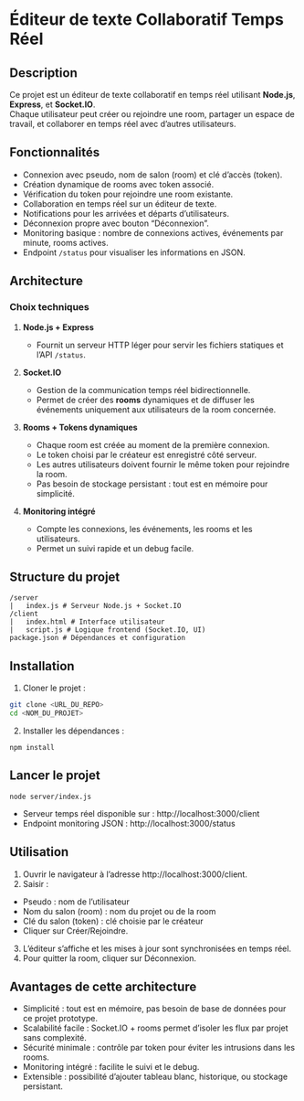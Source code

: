 # Éditeur de texte Collaboratif Temps Réel

## Description

Ce projet est un éditeur de texte collaboratif en temps réel utilisant **Node.js**, **Express**, et **Socket.IO**.  
Chaque utilisateur peut créer ou rejoindre une room, partager un espace de travail, et collaborer en temps réel avec d’autres utilisateurs.

## Fonctionnalités

- Connexion avec pseudo, nom de salon (room) et clé d’accès (token).  
- Création dynamique de rooms avec token associé.  
- Vérification du token pour rejoindre une room existante.  
- Collaboration en temps réel sur un éditeur de texte.  
- Notifications pour les arrivées et départs d’utilisateurs.  
- Déconnexion propre avec bouton “Déconnexion”.  
- Monitoring basique : nombre de connexions actives, événements par minute, rooms actives.  
- Endpoint `/status` pour visualiser les informations en JSON.

## Architecture

### Choix techniques

1. **Node.js + Express**  
   - Fournit un serveur HTTP léger pour servir les fichiers statiques et l’API `/status`.  

2. **Socket.IO**  
   - Gestion de la communication temps réel bidirectionnelle.  
   - Permet de créer des **rooms** dynamiques et de diffuser les événements uniquement aux utilisateurs de la room concernée.  

3. **Rooms + Tokens dynamiques**  
   - Chaque room est créée au moment de la première connexion.  
   - Le token choisi par le créateur est enregistré côté serveur.  
   - Les autres utilisateurs doivent fournir le même token pour rejoindre la room.  
   - Pas besoin de stockage persistant : tout est en mémoire pour simplicité.

4. **Monitoring intégré**  
   - Compte les connexions, les événements, les rooms et les utilisateurs.  
   - Permet un suivi rapide et un debug facile.

## Structure du projet

```
/server
|   index.js # Serveur Node.js + Socket.IO
/client
|   index.html # Interface utilisateur
|   script.js # Logique frontend (Socket.IO, UI)
package.json # Dépendances et configuration
```

## Installation

1. Cloner le projet :

```bash
git clone <URL_DU_REPO>
cd <NOM_DU_PROJET>
```

2. Installer les dépendances :

```
npm install
```

## Lancer le projet

```
node server/index.js
```

- Serveur temps réel disponible sur : http://localhost:3000/client
- Endpoint monitoring JSON : http://localhost:3000/status

## Utilisation

1. Ouvrir le navigateur à l’adresse http://localhost:3000/client.
2. Saisir :
- Pseudo : nom de l’utilisateur
- Nom du salon (room) : nom du projet ou de la room
- Clé du salon (token) : clé choisie par le créateur
- Cliquer sur Créer/Rejoindre.
3. L’éditeur s’affiche et les mises à jour sont synchronisées en temps réel.
4. Pour quitter la room, cliquer sur Déconnexion.

## Avantages de cette architecture

- Simplicité : tout est en mémoire, pas besoin de base de données pour ce projet prototype.
- Scalabilité facile : Socket.IO + rooms permet d’isoler les flux par projet sans complexité.
- Sécurité minimale : contrôle par token pour éviter les intrusions dans les rooms.
- Monitoring intégré : facilite le suivi et le debug.
- Extensible : possibilité d’ajouter tableau blanc, historique, ou stockage persistant.